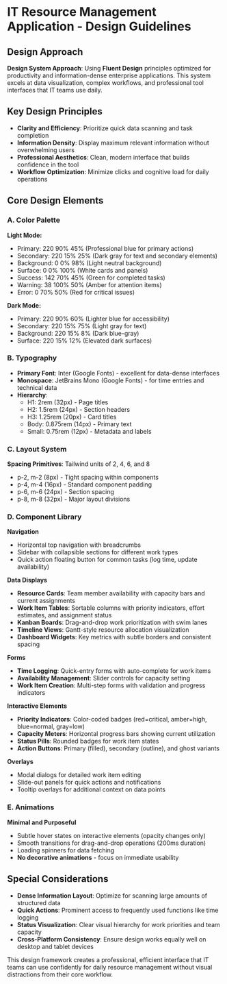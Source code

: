 # IT Resource Management Application - Design Guidelines

## Design Approach
**Design System Approach**: Using **Fluent Design** principles optimized for productivity and information-dense enterprise applications. This system excels at data visualization, complex workflows, and professional tool interfaces that IT teams use daily.

## Key Design Principles
- **Clarity and Efficiency**: Prioritize quick data scanning and task completion
- **Information Density**: Display maximum relevant information without overwhelming users
- **Professional Aesthetics**: Clean, modern interface that builds confidence in the tool
- **Workflow Optimization**: Minimize clicks and cognitive load for daily operations

## Core Design Elements

### A. Color Palette
**Light Mode:**
- Primary: 220 90% 45% (Professional blue for primary actions)
- Secondary: 220 15% 25% (Dark gray for text and secondary elements)
- Background: 0 0% 98% (Light neutral background)
- Surface: 0 0% 100% (White cards and panels)
- Success: 142 70% 45% (Green for completed tasks)
- Warning: 38 100% 50% (Amber for attention items)
- Error: 0 70% 50% (Red for critical issues)

**Dark Mode:**
- Primary: 220 90% 60% (Lighter blue for accessibility)
- Secondary: 220 15% 75% (Light gray for text)
- Background: 220 15% 8% (Dark blue-gray)
- Surface: 220 15% 12% (Elevated dark surfaces)

### B. Typography
- **Primary Font**: Inter (Google Fonts) - excellent for data-dense interfaces
- **Monospace**: JetBrains Mono (Google Fonts) - for time entries and technical data
- **Hierarchy**: 
  - H1: 2rem (32px) - Page titles
  - H2: 1.5rem (24px) - Section headers
  - H3: 1.25rem (20px) - Card titles
  - Body: 0.875rem (14px) - Primary text
  - Small: 0.75rem (12px) - Metadata and labels

### C. Layout System
**Spacing Primitives**: Tailwind units of 2, 4, 6, and 8
- p-2, m-2 (8px) - Tight spacing within components
- p-4, m-4 (16px) - Standard component padding
- p-6, m-6 (24px) - Section spacing
- p-8, m-8 (32px) - Major layout divisions

### D. Component Library

**Navigation**
- Horizontal top navigation with breadcrumbs
- Sidebar with collapsible sections for different work types
- Quick action floating button for common tasks (log time, update availability)

**Data Displays**
- **Resource Cards**: Team member availability with capacity bars and current assignments
- **Work Item Tables**: Sortable columns with priority indicators, effort estimates, and assignment status
- **Kanban Boards**: Drag-and-drop work prioritization with swim lanes
- **Timeline Views**: Gantt-style resource allocation visualization
- **Dashboard Widgets**: Key metrics with subtle borders and consistent spacing

**Forms**
- **Time Logging**: Quick-entry forms with auto-complete for work items
- **Availability Management**: Slider controls for capacity setting
- **Work Item Creation**: Multi-step forms with validation and progress indicators

**Interactive Elements**
- **Priority Indicators**: Color-coded badges (red=critical, amber=high, blue=normal, gray=low)
- **Capacity Meters**: Horizontal progress bars showing current utilization
- **Status Pills**: Rounded badges for work item states
- **Action Buttons**: Primary (filled), secondary (outline), and ghost variants

**Overlays**
- Modal dialogs for detailed work item editing
- Slide-out panels for quick actions and notifications
- Tooltip overlays for additional context on data points

### E. Animations
**Minimal and Purposeful**
- Subtle hover states on interactive elements (opacity changes only)
- Smooth transitions for drag-and-drop operations (200ms duration)
- Loading spinners for data fetching
- **No decorative animations** - focus on immediate usability

## Special Considerations
- **Dense Information Layout**: Optimize for scanning large amounts of structured data
- **Quick Actions**: Prominent access to frequently used functions like time logging
- **Status Visualization**: Clear visual hierarchy for work priorities and team capacity
- **Cross-Platform Consistency**: Ensure design works equally well on desktop and tablet devices

This design framework creates a professional, efficient interface that IT teams can use confidently for daily resource management without visual distractions from their core workflow.